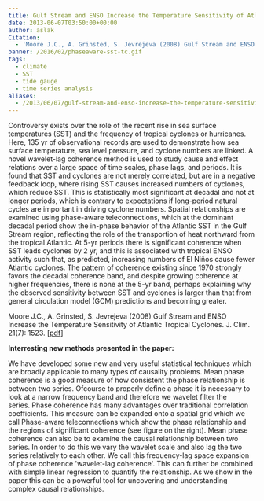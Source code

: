 ```yaml
---
title: Gulf Stream and ENSO Increase the Temperature Sensitivity of Atlantic Tropical Cyclones
date: 2013-06-07T03:50:00+00:00
author: aslak
Citation:
  - 'Moore J.C., A. Grinsted, S. Jevrejeva (2008) Gulf Stream and ENSO Increase the Temperature Sensitivity of Atlantic Tropical Cyclones. J. Clim. 21(7): 1523.'
banner: /2016/02/phaseaware-sst-tc.gif
tags:
  - climate
  - SST
  - tide gauge
  - time series analysis
aliases:
  - /2013/06/07/gulf-stream-and-enso-increase-the-temperature-sensitivity-of-atlantic-tropical-cyclones/
---
```

Controversy exists over the role of the recent rise in sea surface temperatures (SST) and the frequency of tropical cyclones or hurricanes. Here, 135 yr of observational records are used to demonstrate how sea surface temperature, sea level pressure, and cyclone numbers are linked. A novel wavelet-lag coherence method is used to study cause and effect relations over a large space of time scales, phase lags, and periods. It is found that SST and cyclones are not merely correlated, but are in a negative feedback loop, where rising SST causes increased numbers of cyclones, which reduce SST. <!--more--> This is statistically most significant at decadal and not at longer periods, which is contrary to expectations if long-period natural cycles are important in driving cyclone numbers. Spatial relationships are examined using phase-aware teleconnections, which at the dominant decadal period show the in-phase behavior of the Atlantic SST in the Gulf Stream region, reflecting the role of the transportion of heat northward from the tropical Atlantic. At 5-yr periods there is significant coherence when SST leads cyclones by 2 yr, and this is associated with tropical ENSO activity such that, as predicted, increasing numbers of El Niños cause fewer Atlantic cyclones. The pattern of coherence existing since 1970 strongly favors the decadal coherence band, and despite growing coherence at higher frequencies, there is none at the 5-yr band, perhaps explaining why the observed sensitivity between SST and cyclones is larger than that from general circulation model (GCM) predictions and becoming greater.

Moore J.C., A. Grinsted, S. Jevrejeva (2008) Gulf Stream and ENSO Increase the Temperature Sensitivity of Atlantic Tropical Cyclones. J. Clim. 21(7): 1523. [[pdf](/2016/03/Moore-Jclim08-gulfstream-and-ENSO-atl-cyclones)]

**Interresting new methods presented in the paper:**

We have developed some new and very useful statistical techniques which are broadly applicable to many types of causality problems. Mean phase coherence is a good measure of how consistent the phase relationship is between two series. Ofcourse to properly define a phase it is necessary to look at a narrow frequency band and therefore we wavelet filter the series. Phase coherence has many advantages over traditional correlation coefficients. This measure can be expanded onto a spatial grid which we call Phase-aware teleconnections which show the phase relationship and the regions of significant coherence (see figure on the right). Mean phase coherence can also be to examine the causal relationship between two series. In order to do this we vary the wavelet scale and also lag the two series relatively to each other. We call this frequency-lag space expansion of phase coherence 'wavelet-lag coherence'. This can further be combined with simple linear regression to quantify the relationship. As we show in the paper this can be a powerful tool for uncovering and understanding complex causal relationships.
